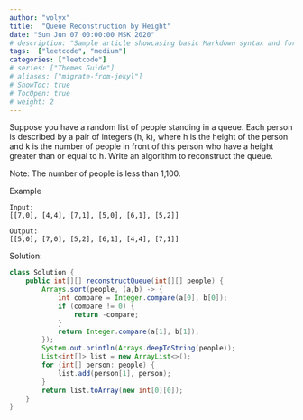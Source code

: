 ```yaml
---
author: "volyx"
title:  "Queue Reconstruction by Height"
date: "Sun Jun 07 00:00:00 MSK 2020"
# description: "Sample article showcasing basic Markdown syntax and formatting for HTML elements."
tags:  ["leetcode", "medium"]
categories: ["leetcode"]
# series: ["Themes Guide"]
# aliases: ["migrate-from-jekyl"]
# ShowToc: true
# TocOpen: true
# weight: 2
---
```


Suppose you have a random list of people standing in a queue. Each person is described by a pair of integers (h, k), where h is the height of the person and k is the number of people in front of this person who have a height greater than or equal to h. Write an algorithm to reconstruct the queue.

Note:
The number of people is less than 1,100.
 
Example
```
Input:
[[7,0], [4,4], [7,1], [5,0], [6,1], [5,2]]

Output:
[[5,0], [7,0], [5,2], [6,1], [4,4], [7,1]]
```

Solution:

```java
class Solution {
    public int[][] reconstructQueue(int[][] people) {
        Arrays.sort(people, (a,b) -> {
            int compare = Integer.compare(a[0], b[0]);
            if (compare != 0) {
                return -compare;
            }
            return Integer.compare(a[1], b[1]);
        });
        System.out.println(Arrays.deepToString(people));
        List<int[]> list = new ArrayList<>();
        for (int[] person: people) {
            list.add(person[1], person);
        }
        return list.toArray(new int[0][0]);
    }
}
